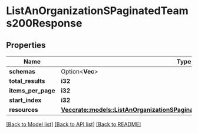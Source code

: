 # ListAnOrganizationSPaginatedTeams200Response

## Properties

Name | Type | Description | Notes
------------ | ------------- | ------------- | -------------
**schemas** | Option<**Vec<String>**> |  | [optional]
**total_results** | **i32** |  | 
**items_per_page** | **i32** |  | 
**start_index** | **i32** |  | 
**resources** | [**Vec<crate::models::ListAnOrganizationSPaginatedTeams200ResponseResourcesInner>**](List_an_Organization_s_Paginated_Teams_200_response_Resources_inner.md) |  | 

[[Back to Model list]](../README.md#documentation-for-models) [[Back to API list]](../README.md#documentation-for-api-endpoints) [[Back to README]](../README.md)


